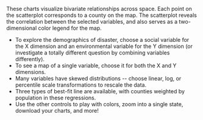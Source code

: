 These charts visualize bivariate relationships across space. Each point on the scatterplot corresponds to a county on the map. The scatterplot reveals the correlation between the selected variables, and also serves as a two-dimensional color legend for the map.
* To explore the demographics of disaster, choose a social variable for the X dimension and an environmental variable for the Y dimension (or investigate a totally different question by combining variables differently).
* To see a map of a single variable, choose it for both the X and Y dimensions.
* Many variables have skewed distributions -- choose linear, log, or percentile scale transformations to rescale the data.
* Three types of best-fit line are available, with counties weighted by population in these regressions.
* Use the other controls to play with colors, zoom into a single state, download your charts, and more!